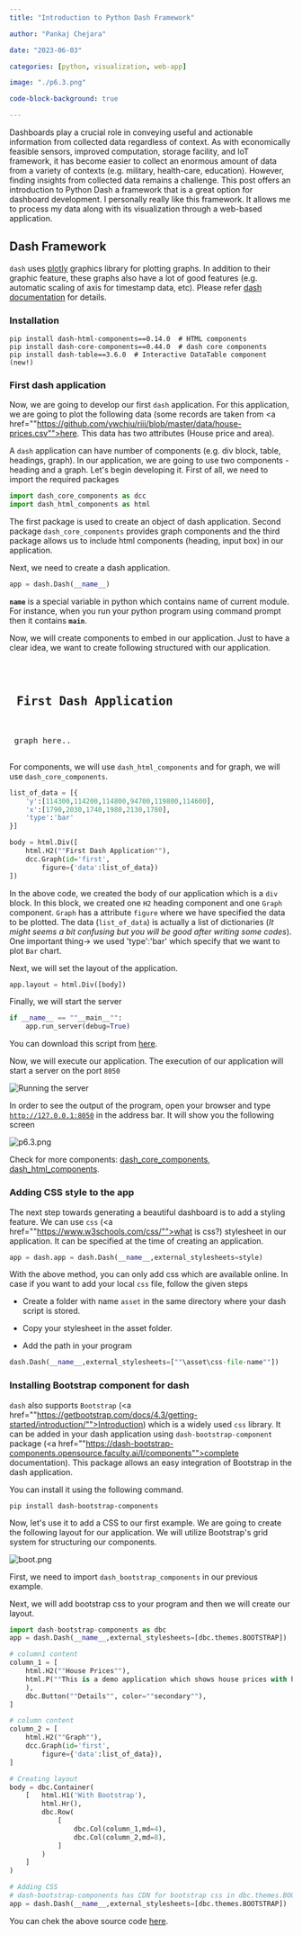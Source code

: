 ```yaml
---
title: "Introduction to Python Dash Framework"

author: "Pankaj Chejara"

date: "2023-06-03"

categories: [python, visualization, web-app]

image: "./p6.3.png"

code-block-background: true

---
```


Dashboards play a crucial role in conveying useful and actionable information from collected data regardless of context. As with economically feasible sensors, improved computation, storage facility, and IoT framework, it has become easier to collect an enormous amount of data from a variety of contexts (e.g. military, health-care, education). However, finding insights from collected data remains a challenge. This post offers an introduction to Python Dash a framework that is a great option for dashboard development. I personally really like this framework. It allows me to process my data along with its visualization through a web-based application.

## Dash Framework

`dash` uses [plotly](https://plot.ly) graphics library</a> for plotting graphs. In addition to their graphic feature, these graphs also have a lot of good features (e.g. automatic scaling of axis for timestamp data, etc). Please refer [dash documentation](https://dash.plot.ly/?_ga=2.41664546.1609513145.1566397998-430691971.1566070872) for details.

### Installation

```shell
pip install dash-html-components==0.14.0  # HTML components
pip install dash-core-components==0.44.0  # dash core components
pip install dash-table==3.6.0  # Interactive DataTable component (new!)
```

### First dash application

Now, we are going to develop our first <code>dash</code> application. For this application, we are going to plot the following data (some records are taken from <a href=""https://github.com/ywchiu/riii/blob/master/data/house-prices.csv"">here</a>. This data has two attributes (House price and area).

A <code>dash</code> application can have number of components (e.g. div block, table, headings, graph). In our application, we are going to use two components - heading and a graph. Let's begin developing it. First of all, we need to import the required packages

```python
import dash_core_components as dcc
import dash_html_components as html
```

The first package is used to create an object of dash application. Second package <code>dash_core_components</code> provides graph components and the third package allows us to include html components (heading, input box) in our application.

Next, we need to create a dash application.

```python
app = dash.Dash(__name__)
```

<code>__name__</code> is a special variable in python which contains name of current module. For instance, when you run your python program using command prompt then it contains <code>__main__</code>.

Now, we will create components to embed in our application. Just to have a clear idea, we want to create following structured with our application.

<pre class=""wp-block-preformatted""><div>

<h2> First Dash Application </h2>

<graph> graph here.. </graph>

</div></pre>

For components, we will use <code>dash_html_components</code> and for graph, we will use <code>dash_core_components</code>.

```python
list_of_data = [{
    'y':[114300,114200,114800,94700,119800,114600],
    'x':[1790,2030,1740,1980,2130,1780],
    'type':'bar'
}]

body = html.Div([
    html.H2(""First Dash Application""),
    dcc.Graph(id='first',
        figure={'data':list_of_data})
])
```

In the above code, we created the body of our application which is a <code>div</code> block. In this block, we created one <code>H2</code> heading component and one <code>Graph</code> component. <code>Graph</code> has a attribute <code>figure</code> where we have specified the data to be plotted. The data (<code>list_of_data</code>) is actually a list of dictionaries (<em>It might seems a bit confusing but you will be good after writing some codes</em>). One important thing-> we used 'type':'bar' which specify that we want to plot <code>Bar</code> chart.

Next, we will set the layout of the application.

```python
app.layout = html.Div([body])
```

Finally, we will start the server

```python
if __name__ == ""__main__"":
    app.run_server(debug=True)
```

You can download this script from [here](https://github.com/pankajchejara23/LearnAITech/blob/master/6%20Python%20Dash/first_dash.py).

Now, we will execute our application. The execution of our application will start a server on the port <code>8050</code>

![Running the server](./p6.2.png)

In order to see the output of the program, open your browser and type <code>http://127.0.0.1:8050</code> in the address bar. It will show you the following screen

![p6.3.png](./p6.3.png)

Check for more components: [dash_core_components](https://dash.plot.ly/dash-core-components), [dash_html_components](https://dash.plot.ly/dash-html-components).

### Adding CSS style to the app

The next step towards generating a beautiful dashboard is to add a styling feature. We can use <code>css</code> (<a href=""https://www.w3schools.com/css/"">what is css?</a>) stylesheet in our application. It can be specified at the time of creating an application.

```python
app = dash.app = dash.Dash(__name__,external_stylesheets=style)
```

With the above method, you can only add css which are available online. In case if you want to add your local <code>css</code> file, follow the given steps

* Create a folder with name <code>asset</code> in the same directory where your dash script is stored.

* Copy your stylesheet in the asset folder.

* Add the path in your program

```python
dash.Dash(__name__,external_stylesheets=[""\asset\css-file-name""])
```

### Installing Bootstrap component for dash

<code>dash</code> also supports <code>Bootstrap</code> (<a href=""https://getbootstrap.com/docs/4.3/getting-started/introduction/"">Introduction</a>) which is a widely used <code>css</code> library. It  can be added in your dash application using  <code>dash-bootstrap-component</code> package (<a href=""https://dash-bootstrap-components.opensource.faculty.ai/l/components"">complete documentation</a>). This package allows an easy integration of Bootstrap in the dash application.

You can install it using the following command.

```shell
pip install dash-bootstrap-components
```

Now, let's use it to add a CSS to our first example. We are going to create the following layout for our application. We will utilize Bootstrap's grid system for structuring our components.

![boot.png](./boot.png)

First, we need to import <code>dash_bootstrap_components</code> in our previous example.

Next, we will add bootstrap css to your program and then we will create our layout. 

```python
import dash-bootstrap-components as dbc
app = dash.Dash(__name__,external_stylesheets=[dbc.themes.BOOTSTRAP])

# column1 content
column_1 = [
    html.H2(""House Prices""),
    html.P(""This is a demo application which shows house prices with house area.""
    ),
    dbc.Button(""Details"", color=""secondary""),
]

# column content
column_2 = [
    html.H2(""Graph""),
    dcc.Graph(id='first',
        figure={'data':list_of_data}),
]

# Creating layout
body = dbc.Container(
    [   html.H1('With Bootstrap'),
        html.Hr(),
        dbc.Row(
            [
                dbc.Col(column_1,md=4),
                dbc.Col(column_2,md=8),
            ]
        )
    ]
)

# Adding CSS
# dash-bootstrap-components has CDN for bootstrap css in dbc.themes.BOOTSTRAP
app = dash.Dash(__name__,external_stylesheets=[dbc.themes.BOOTSTRAP])
```

You can chek the above source code [here](https://github.com/pankajchejara23/LearnAITech/blob/master/6%20Python%20Dash/with_css.py).
